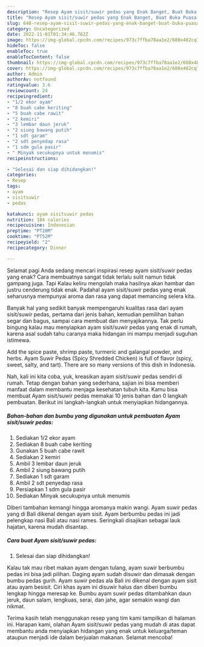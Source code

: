 ```yaml
---
description: "Resep Ayam sisit/suwir pedas yang Enak Banget, Buat Buka Puasa Bisa Manjain Lidah"
title: "Resep Ayam sisit/suwir pedas yang Enak Banget, Buat Buka Puasa Bisa Manjain Lidah"
slug: 648-resep-ayam-sisit-suwir-pedas-yang-enak-banget-buat-buka-puasa-bisa-manjain-lidah
category: Uncategorized
date: 2022-11-01T01:34:46.762Z
image: https://img-global.cpcdn.com/recipes/973c7ffba78aa1e2/680x482cq70/ayam-sisitsuwir-pedas-foto-resep-utama.jpg
hideToc: false
enableToc: true
enableTocContent: false
thumbnail: https://img-global.cpcdn.com/recipes/973c7ffba78aa1e2/680x482cq70/ayam-sisitsuwir-pedas-foto-resep-utama.jpg
cover: https://img-global.cpcdn.com/recipes/973c7ffba78aa1e2/680x482cq70/ayam-sisitsuwir-pedas-foto-resep-utama.jpg
author: Admin
authorAv: notfound
ratingvalue: 3.6
reviewcount: 24
recipeingredient:
- "1/2 ekor ayam"
- "8 buah cabe keriting"
- "5 buah cabe rawit"
- "2 kemiri"
- "3 lembar daun jeruk"
- "2 siung bawang putih"
- "1 sdt garam"
- "2 sdt penyedap rasa"
- "1 sdm gula pasir"
- " Minyak secukupnya untuk menumis"
recipeinstructions:

- "Selesai dan siap dihidangkan!"
categories:
- Resep
tags:
- ayam
- sisitsuwir
- pedas

katakunci: ayam sisitsuwir pedas 
nutrition: 104 calories
recipecuisine: Indonesian
preptime: "PT20M"
cooktime: "PT52M"
recipeyield: "2"
recipecategory: Dinner

---
```



Selamat pagi Anda sedang mencari inspirasi resep ayam sisit/suwir pedas yang enak? Cara membuatnya sangat tidak terlalu sulit namun tidak gampang juga. Tapi Kalau keliru mengolah maka hasilnya akan hambar dan justru cenderung tidak enak. Padahal ayam sisit/suwir pedas yang enak seharusnya mempunyai aroma dan rasa yang dapat memancing selera kita.


Banyak hal yang sedikit banyak mempengaruhi kualitas rasa dari ayam sisit/suwir pedas, pertama dari jenis bahan, kemudian pemilihan bahan segar dan bagus, sampai cara membuat dan menyajikannya. Tak perlu bingung kalau mau menyiapkan ayam sisit/suwir pedas yang enak di rumah, karena asal sudah tahu caranya maka hidangan ini mampu menjadi suguhan istimewa.

Add the spice paste, shrimp paste, turmeric and galangal powder, and herbs. Ayam Suwir Pedas (Spicy Shredded Chicken) is full of flavor (spicy, sweet, salty, and tart). There are so many versions of this dish in Indonesia.


Nah, kali ini kita coba, yuk, kreasikan ayam sisit/suwir pedas sendiri di rumah. Tetap dengan bahan yang sederhana, sajian ini bisa memberi manfaat dalam membantu menjaga kesehatan tubuh kita. Kamu bisa membuat Ayam sisit/suwir pedas memakai 10 jenis bahan dan 0 langkah pembuatan. Berikut ini langkah-langkah untuk menyiapkan hidangannya.

<!--inarticleads1-->

##### Bahan-bahan dan bumbu yang digunakan untuk pembuatan Ayam sisit/suwir pedas:

1. Sediakan 1/2 ekor ayam
1. Sediakan 8 buah cabe keriting
1. Gunakan 5 buah cabe rawit
1. Sediakan 2 kemiri
1. Ambil 3 lembar daun jeruk
1. Ambil 2 siung bawang putih
1. Sediakan 1 sdt garam
1. Ambil 2 sdt penyedap rasa
1. Persiapkan 1 sdm gula pasir
1. Sediakan  Minyak secukupnya untuk menumis


Diberi tambahan kemangi hingga aromanya makin wangi. Ayam suwir pedas yang di Bali dikenal dengan ayam sisit. Ayam berbumbu pedas ini jadi pelengkap nasi Bali atau nasi rames. Seringkali disajikan sebagai lauk hajatan, karena mudah disantap. 

<!--inarticleads2-->

##### Cara buat Ayam sisit/suwir pedas:


1. Selesai dan siap dihidangkan!

Kalau tak mau ribet makan ayam dengan tulang, ayam suwir berbumbu pedas ini bisa jadi pilihan. Daging ayam sudah disuwir dan dimasak dengan bumbu pedas gurih. Ayam suwir pedas ala Bali ini dikenal dengan ayam sisit atau ayam besisit. Ciri khas ayam ini disuwir halus dan diberi bumbu lengkap hingga meresap ke. Bumbu ayam suwir pedas ditambahkan daun jeruk, daun salam, lengkuas, serai, dan jahe, agar semakin wangi dan nikmat. 

Terima kasih telah menggunakan resep yang tim kami tampilkan di halaman ini. Harapan kami, olahan Ayam sisit/suwir pedas yang mudah di atas dapat membantu anda menyiapkan hidangan yang enak untuk keluarga/teman ataupun menjadi ide dalam berjualan makanan. Selamat mencoba!
